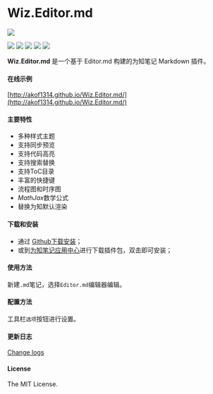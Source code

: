# Wiz.Editor.md

![](https://github.com/akof1314/Wiz.Editor.md/raw/master/logo.png)

![](https://img.shields.io/github/stars/akof1314/Wiz.Editor.md.svg) ![](https://img.shields.io/github/forks/akof1314/Wiz.Editor.md.svg) ![](https://img.shields.io/github/tag/akof1314/Wiz.Editor.md.svg) ![](https://img.shields.io/github/release/akof1314/Wiz.Editor.md.svg) ![](https://img.shields.io/github/issues/akof1314/Wiz.Editor.md.svg)

**Wiz.Editor.md** 是一个基于 Editor.md 构建的为知笔记 Markdown 插件。

#### 在线示例
[http://akof1314.github.io/Wiz.Editor.md/](http://akof1314.github.io/Wiz.Editor.md/)

#### 主要特性

- 多种样式主题
- 支持同步预览
- 支持代码高亮
- 支持搜索替换
- 支持ToC目录
- 丰富的快捷键
- 流程图和时序图
- *MathJax*数学公式
- 替换为知默认渲染

#### 下载和安装

- 通过 [Github下载安装](https://github.com/akof1314/Wiz.Editor.md/releases)；
- 或到[为知笔记应用中心](http://app.wiz.cn/ "为知笔记应用中心")进行下载插件包，双击即可安装；

#### 使用方法

新建`.md`笔记，选择`Editor.md`编辑器编辑。

#### 配置方法

工具栏`选项`按钮进行设置。

#### 更新日志

[Change logs](https://github.com/akof1314/Wiz.Editor.md/blob/master/CHANGE.md)

#### License

The MIT License.
